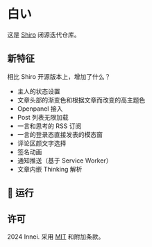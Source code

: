 # 白い

这是 [Shiro](https://github.com/Innei/Shiro) 闭源迭代仓库。

## 新特征

相比 Shiro 开源版本上，增加了什么？

- 主人的状态设置
- 文章头部的渐变色和根据文章而改变的高主题色
- Openpanel 接入
- Post 列表无限加载
- 一言和思考的 RSS 订阅
- 一言的登录态直接发表的模态窗
- 评论区颜文字选择
- 签名动画
- 通知推送（基于 Service Worker）
- 文章内嵌 Thinking 解析

## :whale: 运行

<!-- ### :hammer: 通过预构建运行

```sh
export GH_TOKEN=your_github_token # 你需要提供一个 GitHub Token 可以访问私有的仓库
# 下载预构建
bash ./scripts/download-latest-ci-build-artifact.sh
cd standalone
vim .env # 修改你的 ENV 变量
export PORT=2323
node server.js
``` -->
<!-- 
### :books: 推荐使用 Docker Compose

```sh
mkdir shiro
cd shiro
wget https://raw.githubusercontent.com/Innei-dev/Shiroi/main/docker-compose.yml
wget https://raw.githubusercontent.com/Innei-dev/Shiroi/main/.env.template .env

vim .env # 修改你的 ENV 变量
docker compose up -d

docker compose pull # 后续更新镜像
``` -->

## 许可

2024 Innei. 采用 [MIT](./LICENSE) 和附加条款。
